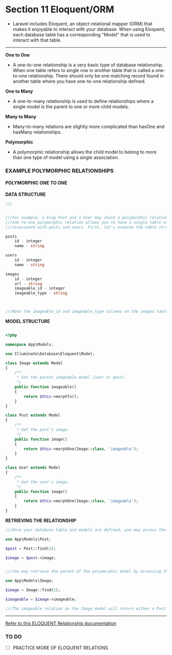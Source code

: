# Section 11 Eloquent/ORM

- Laravel includes Eloquent, an object-relational mapper (ORM) that makes it enjoyable to interact with your database. When using Eloquent, each database table has a corresponding "Model" that is used to interact with that table.
<hr>

**One to One**

- A one-to-one relationship is a very basic type of database relationship. When one table refers to single row in another table that is called a one-to-one relationship. There should only be one matching record found in another table where you have one-to-one relationship defined.

**One to Many**

- A one-to-many relationship is used to define relationships where a single model is the parent to one or more child models.

**Many to Many**

- Many-to-many relations are slightly more complicated than hasOne and hasMany relationships.

**Polymorphic**

- A polymorphic relationship allows the child model to belong to more than one type of model using a single association.

### EXAMPLE POLYMORPHIC RELATIONSHIPS

#### POLYMORPHIC ONE TO ONE

**DATA STRUCTURE**

```php
///


///For example, a blog Post and a User may share a polymorphic relation to an Image model. Using a
///one-to-one polymorphic relation allows you to have a single table of unique images that may be
///associated with posts and users. First, let's examine the table structure:

posts
    id - integer
    name - string

users
    id - integer
    name - string

images
    id - integer
    url - string
    imageable_id - integer
    imageable_type - string



///Note the imageable_id and imageable_type columns on the images table. The imageable_id column will contain the ID value of the post or user, while the imageable_type column will contain the class name of the parent model. The imageable_type column is used by Eloquent to determine which "type" of parent model to return when accessing the imageable relation. In this case, the column would contain either App\Models\Post or App\Models\User.
```

**MODEL STRUCTURE**

```php

<?php

namespace App\Models;

use Illuminate\Database\Eloquent\Model;

class Image extends Model
{
    /**
     * Get the parent imageable model (user or post).
     */
    public function imageable()
    {
        return $this->morphTo();
    }
}

class Post extends Model
{
    /**
     * Get the post's image.
     */
    public function image()
    {
        return $this->morphOne(Image::class, 'imageable');
    }
}

class User extends Model
{
    /**
     * Get the user's image.
     */
    public function image()
    {
        return $this->morphOne(Image::class, 'imageable');
    }
}
```

**RETRIEVING THE RELATIONSHIP**

```php
///Once your database table and models are defined, you may access the relationships via your models. For example, to retrieve the image for a post, we can access the image dynamic relationship property:

use App\Models\Post;

$post = Post::find(1);

$image = $post->image;


///You may retrieve the parent of the polymorphic model by accessing the name of the method that performs the call to morphTo. In this case, that is the imageable method on the Image model. So, we will access that method as a dynamic relationship property:

use App\Models\Image;

$image = Image::find(1);

$imageable = $image->imageable;

///The imageable relation on the Image model will return either a Post or User instance, depending on which type of model owns the image.
```

<hr>

[Refer to this ELOQUENT Relationship documentation](https://laravel.com/docs/9.x/eloquent-relationships)

### TO DO

- [ ] PRACTICE MORE OF ELOQUENT RELATIONS
